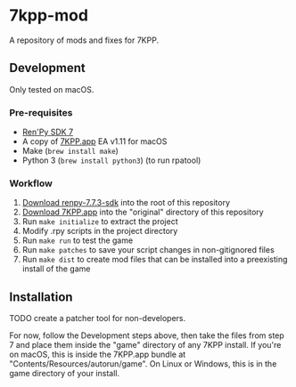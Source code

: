 # 7kpp-mod

A repository of mods and fixes for 7KPP.

## Development

Only tested on macOS.

### Pre-requisites

- [Ren'Py SDK 7](https://www.renpy.org/latest-7.html)
- A copy of [7KPP.app](https://azalynestudios.itch.io/seven-kingdoms-the-princess-problem) EA v1.11 for macOS
- Make (`brew install make`)
- Python 3 (`brew install python3`) (to run rpatool)

### Workflow

1. [Download renpy-7.7.3-sdk](https://www.renpy.org/latest-7.html) into the root of this repository
2. [Download 7KPP.app](https://azalynestudios.itch.io/seven-kingdoms-the-princess-problem) into the "original" directory of this repository
3. Run `make initialize` to extract the project
4. Modify .rpy scripts in the project directory
5. Run `make run` to test the game
6. Run `make patches` to save your script changes in non-gitignored files
7. Run `make dist` to create mod files that can be installed into a preexisting install of the game

## Installation

TODO create a patcher tool for non-developers.

For now, follow the Development steps above, then take the files from step 7 and place them inside the "game" directory of any 7KPP install. If you're on macOS, this is inside the 7KPP.app bundle at "Contents/Resources/autorun/game". On Linux or Windows, this is in the game directory of your install.
